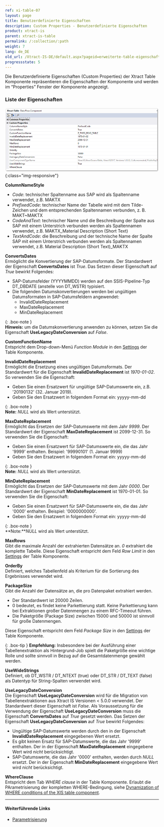 ```yaml
---
ref: xi-table-07
layout: page
title: Benutzerdefinierte Eigenschaften
description: Custom Properties - Benutzerdefinierte Eigenschaften
product: xtract-is
parent: xtract-is-table
permalink: /:collection/:path
weight: 7
lang: de_DE
old_url: /Xtract-IS-DE/default.aspx?pageid=erweiterte-table-eigenschaften
progressstate: 5
---
```


Die Benutzerdefinierte Eigenschaften (Custom Properties) der Xtract Table Komponente repräsentieren die Eigenschaften der Komponente und werden im “Properties” Fenster der Komponente angezeigt.

### Liste der Eigenschaften

![Table-XIS-Properties](/img/content/Table-XIS-Properties.png){:class="img-responsive"}

**ColumnNameStyle**<br>
- *Code*: technischer Spaltenname aus SAP wird als Spaltenname verwendet, z.B. MAKTX
- *PrefixedCode*: technischer Name der Tabelle wird mit dem Tilde-Zeichen und dem entsprechenden Spaltennamen verbunden, z. B. MAKT~MAKTX
- *CodeAndText*: technischer Name und die Beschreibung der Spalte aus SAP mit einem Unterstrich verbunden werden als Spaltennamen verwendet, z.B. MAKTX_Material Description (Short Text)
- *TextAndCode*: die Beschreibung und der technische Name der Spalte SAP mit einem Unterstrich verbunden werden als Spaltennamen verwendet, z.B. Material Description (Short Text)_MAKTX

**ConvertsDates**<br>
Ermöglicht die Konvertierung der SAP-Datumsformate. Der Standardwert der Eigenschaft **ConvertsDates** ist *True*. Das Setzen dieser Eigenschaft auf *True* bewirkt Folgendes:
* SAP-Datumsfelder (YYYYMMDD) werden auf den SSIS-Pipeline-Typ DT_DBDATE (anstelle von DT_WSTR) typisiert.
* Die folgenden Datumskonvertierungen werden bei ungültigen Datumsformaten in SAP-Datumsfeldern angewendet:
	- InvalidDateReplacement
	- MaxDateReplacement
	- MinDateReplacement

{: .box-note }	
**Hinweis:** um die Datumskonvertierung anwenden zu können, setzen Sie die Eigenschaft **UseLegacyDateConversion** auf *False*.


**CustomFunctionName**<br>
Entspricht dem Drop-down-Menü *Function Module* in den [Settings](./extraktionseinstellungen) der Table Komponente.

**InvalidDateReplacement** <br>
Ermöglicht die Ersetzung eines ungültigen Datumsformats. Der Standardwert für die Eigenschaft **InvalidDateReplacement** ist *1970-01-02*.  So verwenden Sie die Eigenschaft:
* Geben Sie einen Ersatzwert für ungültige SAP-Datumswerte ein, z.B. '20190132' (32. Januar 2019).
* Geben Sie den Ersatzwert in folgendem Format ein: yyyyy-mm-dd

{: .box-note }	
**Note:** *NULL* wird als Wert unterstützt.


**MaxDateReplacement** <br>
Ermöglicht das Ersetzen der SAP-Datumswerte mit dem Jahr *9999*. Der Standardwert der Eigenschaft **MaxDateReplacement** ist 2099-12-31. So verwenden Sie die Eigenschaft:
* Geben Sie einen Ersatzwert für SAP-Datumswerte ein, die das Jahr '9999' enthalten. Beispiel: '99990101' (1. Januar 9999)
* Geben Sie den Ersatzwert in folgendem Format ein: yyyyy-mm-dd

{: .box-note }	
**Note:** *NULL* wird als Wert unterstützt.


**MinDateReplacement** <br>
Ermöglicht das Ersetzen der SAP-Datumswerte mit dem Jahr *0000*. Der Standardwert der Eigenschaft **MinDateReplacement** ist 1970-01-01. So verwenden Sie die Eigenschaft:
* Geben Sie einen Ersatzwert für SAP-Datumswerte ein, die das Jahr '0000' enthalten. Beispiel: '0000000000'. 
* Geben Sie den Ersatzwert in folgendem Format ein: yyyyy-mm-dd

{: .box-note }	
**Note:***NULL* wird als Wert unterstützt.

**MaxRows**<br>
Gibt die maximale Anzahl der extrahierten Datensätze an. *0* extrahiert die komplette Tabelle.
Diese Eigenschaft entspricht dem Feld *Row Limit* in den [Settings](./extraktionseinstellungen) der Table Komponente.

**OrderBy**<br>
Definiert, welches Tabellenfeld als Kriterium für die Sortierung des Ergebnisses verwendet wird.

**PackageSize**<br> 
Gibt die Anzahl der Datensätze an, die pro Datenpaket extrahiert werden.
- Der Standardwert ist 20000 Zeilen. 
- 0 bedeutet, es findet keine Parkettierung statt. Keine Parkettierung kann bei Extraktionen großer Datenmengen zu einem RFC-Timeout führen.
- Die Paketgröße (Package Size) zwischen 15000 und 50000 ist sinnvoll für große Datenmengen.

Diese Eigenschaft entspricht dem Feld *Package Size* in den [Settings](./extraktionseinstellungen) der Table Komponente.

{: .box-tip }
**Empfehlung:** Insbesondere bei der Ausführung einer Tabellenextraktion als Hintergrund-Job spielt die Paketgröße eine wichtige Rolle und sollte sinnvoll in Bezug auf die Gesamtdatenmenge gewählt werden. 


**UseWideStrings**<br> 
Definiert, ob DT_WSTR / DT_NTEXT (true) oder DT_STR / DT_TEXT (false) als Datentyp für String-Spalten verwendet wird.

**UseLegacyDateConversion**<br>
Die Eigenschaft **UseLegacyDateConversion** wird für die Migration von Tabellenextraktionen aus Xtract IS Versionen < 5.0.0 verwendet. Der Standardwert dieser Eigenschaft ist *False*. Als Voraussetzung für die Verwendung der Eigenschaft **UseLegacyDateConversion** muss die Eigenschaft **ConvertsDates** auf *True* gesetzt werden. Das Setzen der Eigenschaft **UseLegacyDateConversion** auf *True* bewirkt Folgendes:
* Ungültige SAP-Datumswerte werden durch den in der Eigenschaft **InvalidDateReplacement** eingegebenen Wert ersetzt.
* Es gibt keinen Ersatz für SAP-Datumswerte, die das Jahr '9999' enthalten.  Der in der Eigenschaft **MaxDateReplacement** eingegebene Wert wird *nicht* berücksichtigt. 
* SAP-Datumswerte, die das Jahr '0000' enthalten, werden durch *NULL* ersetzt.  Der in der Eigenschaft **MinDateReplacement** eingegebene Wert wird *nicht* berücksichtigt. 

**WhereClause**<br>
Entspricht dem Tab *WHERE clause* in der Table Komponente. Erlaubt die PArametrisierung der kompletten WHERE-Bedingung, siehe [Dynamization of WHERE conditions of the XIS table component](https://kb.theobald-software.com/xtract-is/Dynamization-of-WHERE-conditions-of-the-XIS-table-components).

****
#### Weiterführende Links
- [Parametrisierung](./table-parametrisierung) 
